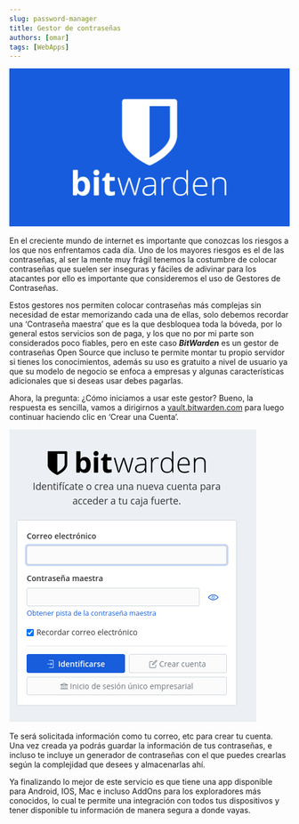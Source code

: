 ```yaml
---
slug: password-manager
title: Gestor de contraseñas
authors: [omar]
tags: [WebApps]
---
```


![bitwarden](./bitwarden-review-1.png)

En el creciente mundo de internet es importante que conozcas los riesgos a los que nos enfrentamos cada día. Uno de los mayores riesgos es el de las contraseñas, al ser la mente muy frágil tenemos la costumbre de colocar contraseñas que suelen ser inseguras y fáciles de adivinar para los atacantes por ello es importante que consideremos el uso de Gestores de Contraseñas.

Estos gestores nos permiten colocar contraseñas más complejas sin necesidad de estar memorizando cada una de ellas, solo debemos recordar una ‘Contraseña maestra’ que es la que desbloquea toda la bóveda, por lo general estos servicios son de paga, y los que no por mi parte son considerados poco fiables, pero en este caso ***BitWarden*** es un gestor de contraseñas Open Source que incluso te permite montar tu propio servidor si tienes los conocimientos, además su uso es gratuito a nivel de usuario ya que su modelo de negocio se enfoca a empresas y algunas características adicionales que si deseas usar debes pagarlas.

Ahora, la pregunta: ¿Cómo iniciamos a usar este gestor? Bueno, la respuesta es sencilla, vamos a dirigirnos a <a href="https://vault.bitwarden.com/">vault.bitwarden.com</a> para luego continuar haciendo clic en ‘Crear una Cuenta’.

![bitwarden-login](./bitwarden-login.png)

Te será solicitada información como tu correo, etc para crear tu cuenta. Una vez creada ya podrás guardar la información de tus contraseñas, e incluso te incluye un generador de contraseñas con el que puedes crearlas según la complejidad que desees y almacenarlas ahí.

Ya finalizando lo mejor de este servicio es que tiene una app disponible para Android, IOS, Mac e incluso AddOns para los exploradores más conocidos, lo cual te permite una integración con todos tus dispositivos y tener disponible tu información de manera segura a donde vayas.